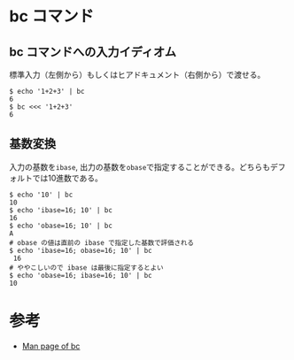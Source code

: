 # bc コマンド

## bc コマンドへの入力イディオム

標準入力（左側から）もしくはヒアドキュメント（右側から）で渡せる。

```console
$ echo '1+2+3' | bc
6
$ bc <<< '1+2+3'
6
```

## 基数変換

入力の基数を`ibase`, 出力の基数を`obase`で指定することができる。どちらもデフォルトでは10進数である。

```console
$ echo '10' | bc
10
$ echo 'ibase=16; 10' | bc
16
$ echo 'obase=16; 10' | bc
A
# obase の値は直前の ibase で指定した基数で評価される
$ echo 'ibase=16; obase=16; 10' | bc
 16
# ややこしいので ibase は最後に指定するとよい
$ echo 'obase=16; ibase=16; 10' | bc
10
```


# 参考

- [Man page of bc](https://linuxjm.osdn.jp/html/GNU_bc/man1/bc.1.html)
